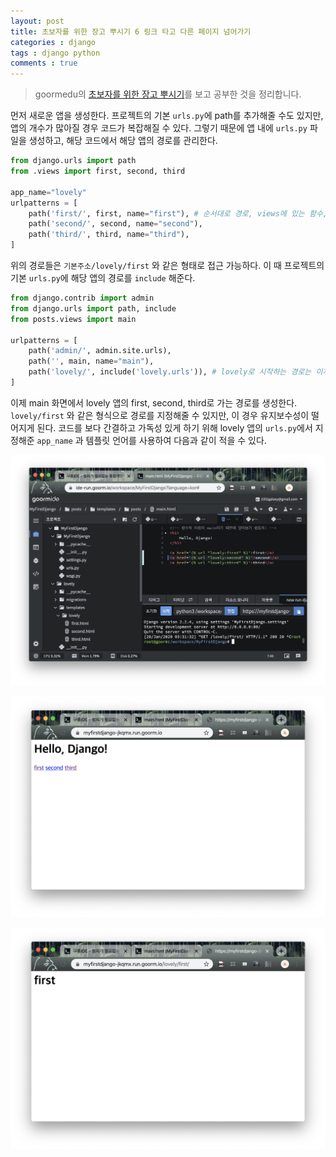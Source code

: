 ```yaml
---
layout: post
title: 초보자를 위한 장고 뿌시기 6 링크 타고 다른 페이지 넘어가기
categories : django
tags : django python
comments : true
---
```


> goormedu의 [초보자를 위한 장고 뿌시기](https://edu.goorm.io/learn/lecture/16377/%EC%B4%88%EB%B3%B4%EC%9E%90%EB%A5%BC-%EC%9C%84%ED%95%9C-%EC%9E%A5%EA%B3%A0-django-%EB%BF%8C%EC%8B%9C%EA%B8%B0)를 보고 공부한 것을 정리합니다.


먼저 새로운 앱을 생성한다.
프로젝트의 기본 `urls.py`에 path를 추가해줄 수도 있지만, 앱의 개수가 많아질 경우 코드가 복잡해질 수 있다. 그렇기 때문에 앱 내에 `urls.py` 파일을 생성하고, 해당 코드에서 해당 앱의 경로를 관리한다.

```python
from django.urls import path
from .views import first, second, third

app_name="lovely"
urlpatterns = [
    path('first/', first, name="first"), # 순서대로 경로, views에 있는 함수, 경로를 불러주는 이름
    path('second/', second, name="second"),
    path('third/', third, name="third"),
]
```

위의 경로들은 `기본주소/lovely/first` 와 같은 형태로 접근 가능하다.
이 때 프로젝트의 기본 `urls.py`에 해당 앱의 경로를 `include` 해준다.

```python
from django.contrib import admin
from django.urls import path, include
from posts.views import main

urlpatterns = [
    path('admin/', admin.site.urls),
    path('', main, name="main"),
    path('lovely/', include('lovely.urls')), # lovely로 시작하는 경로는 이제 lovely의 urls.py에서 관리
]
```

이제 main 화면에서 lovely 앱의 first, second, third로 가는 경로를 생성한다.
`lovely/first` 와 같은 형식으로 경로를 지정해줄 수 있지만, 이 경우 유지보수성이 떨어지게 된다.
코드를 보다 간결하고 가독성 있게 하기 위해 lovely 앱의 `urls.py`에서 지정해준 `app_name` 과 템플릿 언어를 사용하여 다음과 같이 적을 수 있다.

![](/_assets/post-img/destroydjango06-image3.png)

![](/_assets/post-img/destroydjango06-image1.png)

![](/_assets/post-img/destroydjango06-image2.png)

